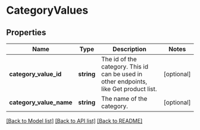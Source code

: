 # CategoryValues

## Properties
Name | Type | Description | Notes
------------ | ------------- | ------------- | -------------
**category_value_id** | **string** | The id of the category. This id can be used in other endpoints, like Get product list. | [optional] 
**category_value_name** | **string** | The name of the category. | [optional] 

[[Back to Model list]](../README.md#documentation-for-models) [[Back to API list]](../README.md#documentation-for-api-endpoints) [[Back to README]](../README.md)


